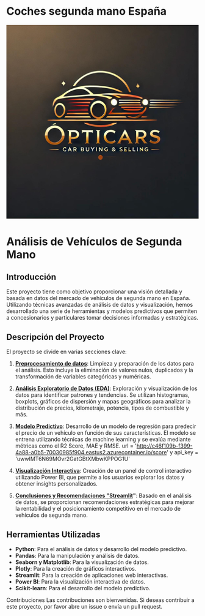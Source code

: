 # Coches segunda mano España
![logo](https://github.com/nachodlcb/Coches-segunda-mano/blob/main/imagen.png)

# Análisis de Vehículos de Segunda Mano

## Introducción

Este proyecto tiene como objetivo proporcionar una visión detallada y basada en datos del mercado de vehículos de segunda mano en España. Utilizando técnicas avanzadas de análisis de datos y visualización, hemos desarrollado una serie de herramientas y modelos predictivos que permiten a concesionarios y particulares tomar decisiones informadas y estratégicas.

## Descripción del Proyecto

El proyecto se divide en varias secciones clave:

1. **[Preprocesamiento de datos](preprocesamiento.ipynb)**: Limpieza y preparación de los datos para el análisis. Esto incluye la eliminación de valores nulos, duplicados y la transformación de variables categóricas y numéricas.

2. **[Análisis Exploratorio de Datos (EDA)](EDA_car_price.ipynb)**: Exploración y visualización de los datos para identificar patrones y tendencias. Se utilizan histogramas, boxplots, gráficos de dispersión y mapas geográficos para analizar la distribución de precios, kilometraje, potencia, tipos de combustible y más.

3. **[Modelo Predictivo](preprocesamiento.ipynb)**: Desarrollo de un modelo de regresión para predecir el precio de un vehículo en función de sus características. El modelo se entrena utilizando técnicas de machine learning y se evalúa mediante métricas como el R2 Score, MAE y RMSE. url = 'http://c46f109b-f399-4a88-a0b5-70030985f904.eastus2.azurecontainer.io/score' y api_key = 'uwwIMT6N69MOvr2GatGBtXMbwKPPOG1U'  

4. **[Visualización Interactiva](cars.pbix)**: Creación de un panel de control interactivo utilizando Power BI, que permite a los usuarios explorar los datos y obtener insights personalizados.

5. **[Conclusiones y Recomendaciones "Streamlit](car_price.py)"**: Basado en el análisis de datos, se proporcionan recomendaciones estratégicas para mejorar la rentabilidad y el posicionamiento competitivo en el mercado de vehículos de segunda mano.

## Herramientas Utilizadas

- **Python**: Para el análisis de datos y desarrollo del modelo predictivo.
- **Pandas**: Para la manipulación y análisis de datos.
- **Seaborn y Matplotlib**: Para la visualización de datos.
- **Plotly**: Para la creación de gráficos interactivos.
- **Streamlit**: Para la creación de aplicaciones web interactivas.
- **Power BI**: Para la visualización interactiva de datos.
- **Scikit-learn**: Para el desarrollo del modelo predictivo.

Contribuciones
Las contribuciones son bienvenidas. Si deseas contribuir a este proyecto, por favor abre un issue o envía un pull request.



